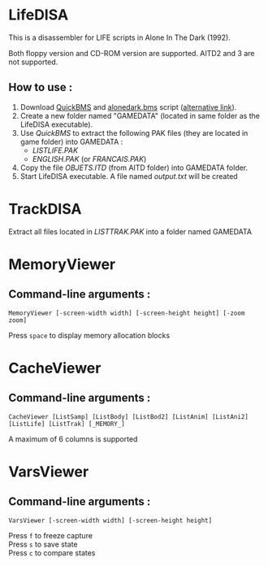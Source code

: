 

# LifeDISA

This is a disassembler for LIFE scripts in Alone In The Dark (1992).

Both floppy version and CD-ROM version are supported. AITD2 and 3 are not supported.

## How to use : 

1. Download [QuickBMS](http://aluigi.altervista.org/quickbms.htm) and [alonedark.bms](http://aluigi.altervista.org/bms/alonedark.bms) script ([alternative link](https://github.com/tigrouind/AITD-roomviewer/releases/download/1.1.14/alonedark.bms)).
2. Create a new folder named "GAMEDATA" (located in same folder as the LifeDISA executable).
3. Use *QuickBMS* to extract the following PAK files (they are located in game folder) into GAMEDATA :
   - *LISTLIFE.PAK*
   - *ENGLISH.PAK* (or *FRANCAIS.PAK*)
4. Copy the file *OBJETS.ITD* (from AITD folder) into GAMEDATA folder.
5. Start LifeDISA executable. A file named *output.txt* will be created

# TrackDISA

Extract all files located in *LISTTRAK.PAK* into a folder named GAMEDATA

# MemoryViewer
## Command-line arguments : 
```
MemoryViewer [-screen-width width] [-screen-height height] [-zoom zoom]
```
Press `space` to display memory allocation blocks

# CacheViewer
## Command-line arguments : 
```
CacheViewer [ListSamp] [ListBody] [ListBod2] [ListAnim] [ListAni2] [ListLife] [ListTrak] [_MEMORY_]
```
A maximum of 6 columns is supported

# VarsViewer

## Command-line arguments : 
```
VarsViewer [-screen-width width] [-screen-height height]
```

Press `f` to freeze capture<br/>
Press `s` to save state<br/>
Press `c` to compare states
